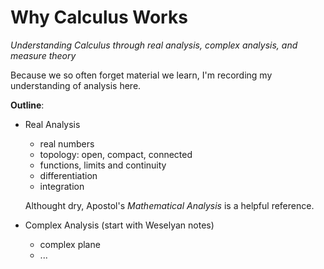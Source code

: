 # Why Calculus Works

_Understanding Calculus through real analysis, complex analysis, and measure theory_

Because we so often forget material we learn, I'm recording my understanding of analysis here.

**Outline**:

* Real Analysis

  * real numbers
  * topology: open, compact, connected
  * functions, limits and continuity
  * differentiation
  * integration


  Althought dry, Apostol's _Mathematical Analysis_ is a helpful reference.


* Complex Analysis \(start with Weselyan notes\)
  * complex plane
  * ...



